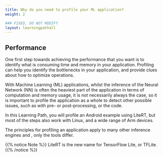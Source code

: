 ```yaml
---
title: Why do you need to profile your ML application?
weight: 2

### FIXED, DO NOT MODIFY
layout: learningpathall
---
```


## Performance
One first step towards achieving the performance that you want is to identify what is consuming time and memory in your application. Profiling can help you identify the bottlenecks in your application, and provide clues about how to optimize operations.

With Machine Learning (ML) applications, whilst the inference of the Neural Network (NN) is often the heaviest part of the application in terms of computation and memory usage, it is not necessarily always the case, so it is important to profile the application as a whole to detect other possible issues, such as with pre- or post-processing, or the code.

In this Learning Path, you will profile an Android example using LiteRT, but most of the steps also work with Linux, and a wide range of Arm devices. 

The principles for profiling an application apply to many other inference engines and , only the tools differ.

{{% notice Note %}}
LiteRT is the new name for TensorFlow Lite, or TFLite.
{{% /notice %}}


